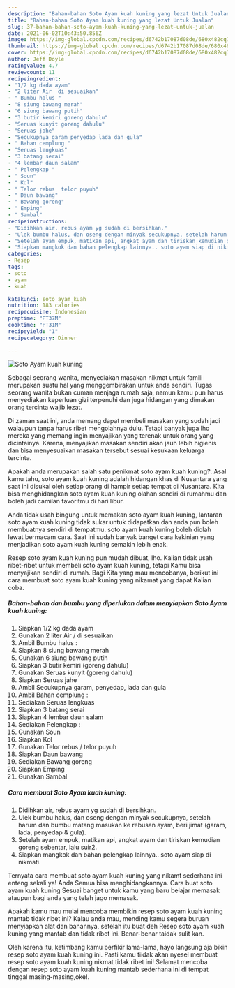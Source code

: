 ```yaml
---
description: "Bahan-bahan Soto Ayam kuah kuning yang lezat Untuk Jualan"
title: "Bahan-bahan Soto Ayam kuah kuning yang lezat Untuk Jualan"
slug: 37-bahan-bahan-soto-ayam-kuah-kuning-yang-lezat-untuk-jualan
date: 2021-06-02T10:43:50.856Z
image: https://img-global.cpcdn.com/recipes/d6742b17087d08de/680x482cq70/soto-ayam-kuah-kuning-foto-resep-utama.jpg
thumbnail: https://img-global.cpcdn.com/recipes/d6742b17087d08de/680x482cq70/soto-ayam-kuah-kuning-foto-resep-utama.jpg
cover: https://img-global.cpcdn.com/recipes/d6742b17087d08de/680x482cq70/soto-ayam-kuah-kuning-foto-resep-utama.jpg
author: Jeff Doyle
ratingvalue: 4.7
reviewcount: 11
recipeingredient:
- "1/2 kg dada ayam"
- "2 liter Air  di sesuaikan"
- " Bumbu halus "
- "8 siung bawang merah"
- "6 siung bawang putih"
- "3 butir kemiri goreng dahulu"
- "Seruas kunyit goreng dahulu"
- "Seruas jahe"
- "Secukupnya garam penyedap lada dan gula"
- " Bahan cemplung "
- "Seruas lengkuas"
- "3 batang serai"
- "4 lembar daun salam"
- " Pelengkap "
- " Soun"
- " Kol"
- " Telor rebus  telor puyuh"
- " Daun bawang"
- " Bawang goreng"
- " Emping"
- " Sambal"
recipeinstructions:
- "Didihkan air, rebus ayam yg sudah di bersihkan."
- "Ulek bumbu halus, dan oseng dengan minyak secukupnya, setelah harum dan bumbu matang masukan ke rebusan ayam, beri jimat (garam, lada, penyedap &amp; gula)."
- "Setelah ayam empuk, matikan api, angkat ayam dan tiriskan kemudian goreng sebentar, lalu suir2."
- "Siapkan mangkok dan bahan pelengkap lainnya.. soto ayam siap di nikmati."
categories:
- Resep
tags:
- soto
- ayam
- kuah

katakunci: soto ayam kuah 
nutrition: 183 calories
recipecuisine: Indonesian
preptime: "PT37M"
cooktime: "PT31M"
recipeyield: "1"
recipecategory: Dinner

---
```



![Soto Ayam kuah kuning](https://img-global.cpcdn.com/recipes/d6742b17087d08de/680x482cq70/soto-ayam-kuah-kuning-foto-resep-utama.jpg)

Sebagai seorang wanita, menyediakan masakan nikmat untuk famili merupakan suatu hal yang menggembirakan untuk anda sendiri. Tugas seorang  wanita bukan cuman menjaga rumah saja, namun kamu pun harus menyediakan keperluan gizi terpenuhi dan juga hidangan yang dimakan orang tercinta wajib lezat.

Di zaman  saat ini, anda memang dapat membeli masakan yang sudah jadi walaupun tanpa harus ribet mengolahnya dulu. Tetapi banyak juga lho mereka yang memang ingin menyajikan yang terenak untuk orang yang dicintainya. Karena, menyajikan masakan sendiri akan jauh lebih higienis dan bisa menyesuaikan masakan tersebut sesuai kesukaan keluarga tercinta. 



Apakah anda merupakan salah satu penikmat soto ayam kuah kuning?. Asal kamu tahu, soto ayam kuah kuning adalah hidangan khas di Nusantara yang saat ini disukai oleh setiap orang di hampir setiap tempat di Nusantara. Kita bisa menghidangkan soto ayam kuah kuning olahan sendiri di rumahmu dan boleh jadi camilan favoritmu di hari libur.

Anda tidak usah bingung untuk memakan soto ayam kuah kuning, lantaran soto ayam kuah kuning tidak sukar untuk didapatkan dan anda pun boleh membuatnya sendiri di tempatmu. soto ayam kuah kuning boleh diolah lewat bermacam cara. Saat ini sudah banyak banget cara kekinian yang menjadikan soto ayam kuah kuning semakin lebih enak.

Resep soto ayam kuah kuning pun mudah dibuat, lho. Kalian tidak usah ribet-ribet untuk membeli soto ayam kuah kuning, tetapi Kamu bisa menyajikan sendiri di rumah. Bagi Kita yang mau mencobanya, berikut ini cara membuat soto ayam kuah kuning yang nikamat yang dapat Kalian coba.

<!--inarticleads1-->

##### Bahan-bahan dan bumbu yang diperlukan dalam menyiapkan Soto Ayam kuah kuning:

1. Siapkan 1/2 kg dada ayam
1. Gunakan 2 liter Air / di sesuaikan
1. Ambil  Bumbu halus :
1. Siapkan 8 siung bawang merah
1. Gunakan 6 siung bawang putih
1. Siapkan 3 butir kemiri (goreng dahulu)
1. Gunakan Seruas kunyit (goreng dahulu)
1. Siapkan Seruas jahe
1. Ambil Secukupnya garam, penyedap, lada dan gula
1. Ambil  Bahan cemplung :
1. Sediakan Seruas lengkuas
1. Siapkan 3 batang serai
1. Siapkan 4 lembar daun salam
1. Sediakan  Pelengkap :
1. Gunakan  Soun
1. Siapkan  Kol
1. Gunakan  Telor rebus / telor puyuh
1. Siapkan  Daun bawang
1. Sediakan  Bawang goreng
1. Siapkan  Emping
1. Gunakan  Sambal




<!--inarticleads2-->

##### Cara membuat Soto Ayam kuah kuning:

1. Didihkan air, rebus ayam yg sudah di bersihkan.
1. Ulek bumbu halus, dan oseng dengan minyak secukupnya, setelah harum dan bumbu matang masukan ke rebusan ayam, beri jimat (garam, lada, penyedap &amp; gula).
1. Setelah ayam empuk, matikan api, angkat ayam dan tiriskan kemudian goreng sebentar, lalu suir2.
1. Siapkan mangkok dan bahan pelengkap lainnya.. soto ayam siap di nikmati.




Ternyata cara membuat soto ayam kuah kuning yang nikamt sederhana ini enteng sekali ya! Anda Semua bisa menghidangkannya. Cara buat soto ayam kuah kuning Sesuai banget untuk kamu yang baru belajar memasak ataupun bagi anda yang telah jago memasak.

Apakah kamu mau mulai mencoba membikin resep soto ayam kuah kuning mantab tidak ribet ini? Kalau anda mau, mending kamu segera buruan menyiapkan alat dan bahannya, setelah itu buat deh Resep soto ayam kuah kuning yang mantab dan tidak ribet ini. Benar-benar taidak sulit kan. 

Oleh karena itu, ketimbang kamu berfikir lama-lama, hayo langsung aja bikin resep soto ayam kuah kuning ini. Pasti kamu tiidak akan nyesel membuat resep soto ayam kuah kuning nikmat tidak ribet ini! Selamat mencoba dengan resep soto ayam kuah kuning mantab sederhana ini di tempat tinggal masing-masing,oke!.

